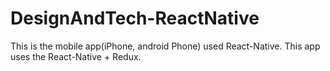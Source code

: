 # DesignAndTech-ReactNative
This is the mobile app(iPhone, android Phone) used React-Native.
This app uses the React-Native + Redux.
